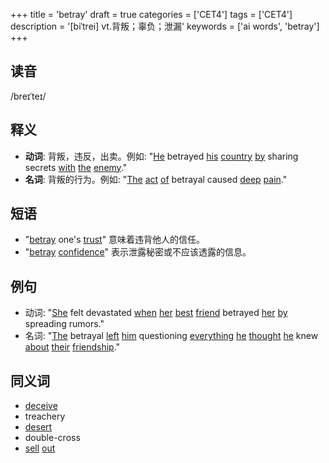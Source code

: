 +++
title = 'betray'
draft = true
categories = ['CET4']
tags = ['CET4']
description = '[biˈtrei] vt.背叛；辜负；泄漏'
keywords = ['ai words', 'betray']
+++

## 读音
/breɪˈteɪ/

## 释义
- **动词**: 背叛，违反，出卖。例如: "[He](/zh/post/he/) betrayed [his](/zh/post/his/) [country](/zh/post/country/) [by](/zh/post/by/) sharing secrets [with](/zh/post/with/) [the](/zh/post/the/) [enemy](/zh/post/enemy/)."
- **名词**: 背叛的行为。例如: "[The](/zh/post/the/) [act](/zh/post/act/) [of](/zh/post/of/) betrayal caused [deep](/zh/post/deep/) [pain](/zh/post/pain/)."

## 短语
- "[betray](/zh/post/betray/) one's [trust](/zh/post/trust/)" 意味着违背他人的信任。
- "[betray](/zh/post/betray/) [confidence](/zh/post/confidence/)" 表示泄露秘密或不应该透露的信息。

## 例句
- 动词: "[She](/zh/post/she/) felt devastated [when](/zh/post/when/) [her](/zh/post/her/) [best](/zh/post/best/) [friend](/zh/post/friend/) betrayed [her](/zh/post/her/) [by](/zh/post/by/) spreading rumors."
- 名词: "[The](/zh/post/the/) betrayal [left](/zh/post/left/) [him](/zh/post/him/) questioning [everything](/zh/post/everything/) [he](/zh/post/he/) [thought](/zh/post/thought/) [he](/zh/post/he/) knew [about](/zh/post/about/) [their](/zh/post/their/) [friendship](/zh/post/friendship/)."

## 同义词
- [deceive](/zh/post/deceive/)
- treachery
- [desert](/zh/post/desert/)
- double-cross
- [sell](/zh/post/sell/) [out](/zh/post/out/)
